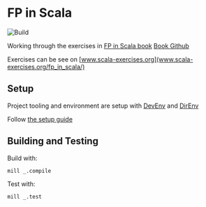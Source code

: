 # FP in Scala

![Build](https://github.com/awanoodle/fp-in-scala/actions/workflows/build-on-push.yml/badge.svg)

Working through the exercises in [FP in Scala book](https://www.manning.com/books/functional-programming-in-scala)
[Book Github](https://github.com/fpinscala/fpinscala)

Exercises can be see on [www.scala-exercises.org](www.scala-exercises.org/fp_in_scala/)

## Setup

Project tooling and environment are setup with [DevEnv](https://devenv.sh/) and [DirEnv](https://direnv.net/)

Follow [the setup guide](https://devenv.sh/getting-started/)

## Building and Testing

Build with:

```bash
mill _.compile
```

Test with:

```bash
mill _.test
```
